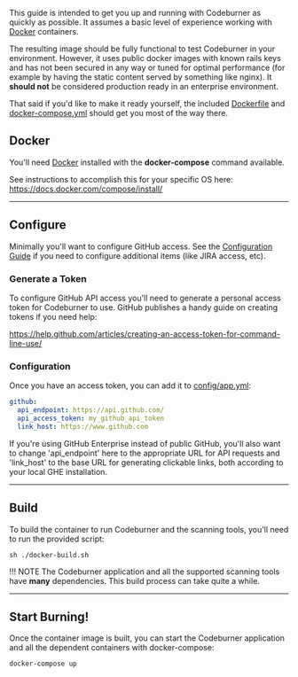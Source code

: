 This guide is intended to get you up and running with Codeburner as quickly as possible.  It assumes a basic level of experience working with <a href="https://www.docker.com/" target="_blank">Docker</a> containers.

The resulting image should be fully functional to test Codeburner in your environment.  However, it uses public docker images with known rails keys and has not been secured in any way or tuned for optimal performance (for example by having the static content served by something like nginx).  It **should not** be considered production ready in an enterprise environment.

That said if you'd like to make it ready yourself, the included <a href="https://github.com/groupon/codeburner/blob/master/Dockerfile" target="_blank">Dockerfile</a> and <a href="https://github.com/groupon/codeburner/blob/master/docker-compose.yml" target="_blank">docker-compose.yml</a> should get you most of the way there.

## Docker
You'll need <a href="https://www.docker.com/" target="_blank">Docker</a> installed with the **docker-compose** command available.

See instructions to accomplish this for your specific OS here: <a href="https://docs.docker.com/compose/install/" target="_blank">https://docs.docker.com/compose/install/</a>

***

## Configure
Minimally you'll want to configure GitHub access.  See the [Configuration Guide](/setup/configuration/) if you need to configure additional items (like JIRA access, etc).

### Generate a Token
To configure GitHub API access you'll need to generate a personal access token for Codeburner to use.  GitHub publishes a handy guide on creating tokens if you need help:

<a href="https://help.github.com/articles/creating-an-access-token-for-command-line-use/" target="_blank">https://help.github.com/articles/creating-an-access-token-for-command-line-use/</a>

### Configuration
Once you have an access token, you can add it to <a href="https://github.com/groupon/codeburner/blob/master/config/app.yml" target="_blank">config/app.yml</a>:

```yaml
github:
  api_endpoint: https://api.github.com/
  api_access_token: my_github_api_token
  link_host: https://www.github.com
```

If you're using GitHub Enterprise instead of public GitHub, you'll also want to change 'api_endpoint' here to the appropriate URL for API requests and 'link_host' to the base URL for generating clickable links, both according to your local GHE installation.

***

## Build
To build the container to run Codeburner and the scanning tools, you'll need to run the provided script:

<pre class="command-line language-bash"><code>sh ./docker-build.sh</code></pre>

!!! NOTE
    The Codeburner application and all the supported scanning tools have **many** dependencies.  This build process can take quite a while.

***

## Start Burning!
Once the container image is built, you can start the Codeburner application and all the dependent containers with docker-compose:

<pre class="command-line language-bash"><code>docker-compose up</code></pre>
